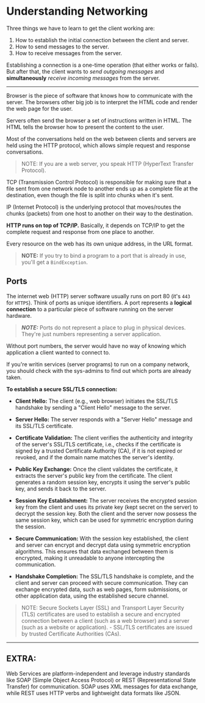 # Understanding Networking

Three things we have to learn to get the client working are:

1. How to establish the initial connection between the client and server.
2. How to send messages to the server.
3. How to receive messages from the server.

Establishing a connection is a one-time operation (that either works or fails). But after that, the client wants to _send outgoing messages_ and **simultaneously** _receive incoming messages_ from the server.

---

Browser is the piece of software that knows how to communicate with the server. The browsers other big job is to interpret the HTML code and render the web page for the user.

Servers often send the browser a set of instructions written in HTML. The HTML tells the browser how to present the content to the user.

Most of the conversations held on the web between clients and servers are held using the HTTP protocol, which allows simple request and response conversations.

> NOTE: If you are a web server, you speak HTTP (HyperText Transfer Protocol).

TCP (Transmission Control Protocol) is responsible for making sure that a file sent from one network node to another ends up as a complete file at the destination, even though the file is split into chunks when it's sent.

IP (Internet Protocol) is the underlying protocol that moves/routes the chunks (packets) from one host to another on their way to the destination.

**HTTP runs on top of TCP/IP.** Basically, it depends on TCP/IP to get the complete request and response from one place to another.

Every resource on the web has its own unique address, in the URL format.

> **NOTE:** If you try to bind a program to a port that is already in use, you'll get a `BindException`.

## Ports

The internet web (HTTP) server software usually runs on port 80 (it's `443` for `HTTPS`). Think of ports as unique identifiers. A port represents a **logical connection** to a particular piece of software running on the server hardware.

> **_NOTE:_** Ports do not represent a place to plug in physical devices. They're just numbers representing a server application.

Without port numbers, the server would have no way of knowing which application a client wanted to connect to.

If you're writin services (server programs) to run on a company network, you should check with the sys-admins to find out which ports are already taken.

**To establish a secure SSL/TLS connection:**

- **Client Hello:** The client (e.g., web browser) initiates the SSL/TLS handshake by sending a "Client Hello" message to the server.

- **Server Hello:** The server responds with a "Server Hello" message and its SSL/TLS certificate.

- **Certificate Validation:** The client verifies the authenticity and integrity of the server's SSL/TLS certificate, i.e., checks if the certificate is signed by a trusted Certificate Authority (CA), if it is not expired or revoked, and if the domain name matches the server's identity.

- **Public Key Exchange:** Once the client validates the certificate, it extracts the server's public key from the certificate. The client generates a random session key, encrypts it using the server's public key, and sends it back to the server.

- **Session Key Establishment:** The server receives the encrypted session key from the client and uses its private key (kept secret on the server) to decrypt the session key. Both the client and the server now possess the same session key, which can be used for symmetric encryption during the session.

- **Secure Communication:** With the session key established, the client and server can encrypt and decrypt data using symmetric encryption algorithms. This ensures that data exchanged between them is encrypted, making it unreadable to anyone intercepting the communication.

- **Handshake Completion:** The SSL/TLS handshake is complete, and the client and server can proceed with secure communication. They can exchange encrypted data, such as web pages, form submissions, or other application data, using the established secure channel.

> NOTE: Secure Sockets Layer (SSL) and Transport Layer Security (TLS) certificates are used to establish a secure and encrypted connection between a client (such as a web browser) and a server (such as a website or application). - SSL/TLS certificates are issued by trusted Certificate Authorities (CAs).

---

## EXTRA:

Web Services are platform-independent and leverage industry standards like SOAP (Simple Object Access Protocol) or REST (Representational State Transfer) for communication. SOAP uses XML messages for data exchange, while REST uses HTTP verbs and lightweight data formats like JSON.
